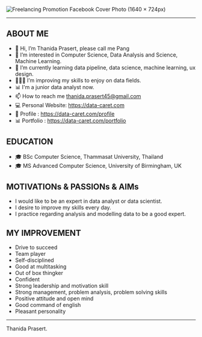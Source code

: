 ![Freelancing Promotion Facebook Cover Photo (1640 × 724px)](https://user-images.githubusercontent.com/110457453/192261678-8e3db94a-0bc2-4d4d-b485-e2614749c724.gif)


---

## ABOUT ME
- 👋 Hi, I’m Thanida Prasert, please call me Pang
- 👀 I’m interested in Computer Science, Data Analysis and Science, Machine Learning.
- 🌱 I’m currently learning data pipeline, data science, machine learning, ux design.
- 🏃🏻‍♀️ I’m improving my skills to enjoy on data fields.
- 📊 I'm a junior data analyst now.
- 📫 How to reach me thanida.prasert45@gmail.com
- 💻 Personal Website: https://data-caret.com
- 📄 Profile : https://data-caret.com/profile
- 📊 Portfolio : https://data-caret.com/portfolio


## EDUCATION
- 🎓 BSc Computer Science, Thammasat University, Thailand
- 🎓 MS  Advanced Computer Science, University of Birmingham, UK


## MOTIVATIONs & PASSIONs & AIMs
- I would like to be an expert in data analyst or data scientist.
- I desire to improve my skills every day.
- I practice regarding analysis and modelling data to be a good expert.

## MY IMPROVEMENT 
- Drive to succeed
- Team player
- Self-disciplined
- Good at multitasking
- Out of box thingker
- Confident
- Strong leadership and motivation skill
- Strong management, problem analysis, problem solving skills
- Positive attitude and open mind
- Good command of english
- Pleasant personality



---
Thanida Prasert.

<!---
This is a ✨ special ✨ repository because its `README.md` (this file) appears on your GitHub profile.
You can click the Preview link to take a look at your changes.
--->
